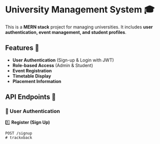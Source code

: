 # University Management System 🎓

This is a **MERN stack** project for managing universities. It includes **user authentication, event management, and student profiles**.

## Features 🚀
- **User Authentication** (Sign-up & Login with JWT)
- **Role-based Access** (Admin & Student)
- **Event Registration**
- **Timetable Display**
- **Placement Information**

## API Endpoints 📌
### 📝 User Authentication
1️⃣ **Register (Sign Up)**
```http
POST /signup
#   t r a c k x b a c k  
 